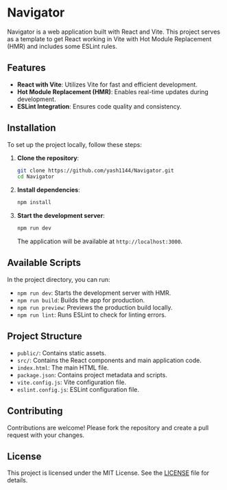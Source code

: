 # Navigator

Navigator is a web application built with React and Vite. This project serves as a template to get React working in Vite with Hot Module Replacement (HMR) and includes some ESLint rules.

## Features

- **React with Vite**: Utilizes Vite for fast and efficient development.
- **Hot Module Replacement (HMR)**: Enables real-time updates during development.
- **ESLint Integration**: Ensures code quality and consistency.

## Installation

To set up the project locally, follow these steps:

1. **Clone the repository**:

   ```bash
   git clone https://github.com/yash1144/Navigator.git
   cd Navigator
   ```

2. **Install dependencies**:

   ```bash
   npm install
   ```

3. **Start the development server**:

   ```bash
   npm run dev
   ```

   The application will be available at `http://localhost:3000`.

## Available Scripts

In the project directory, you can run:

- `npm run dev`: Starts the development server with HMR.
- `npm run build`: Builds the app for production.
- `npm run preview`: Previews the production build locally.
- `npm run lint`: Runs ESLint to check for linting errors.

## Project Structure

- `public/`: Contains static assets.
- `src/`: Contains the React components and main application code.
- `index.html`: The main HTML file.
- `package.json`: Contains project metadata and scripts.
- `vite.config.js`: Vite configuration file.
- `eslint.config.js`: ESLint configuration file.

## Contributing

Contributions are welcome! Please fork the repository and create a pull request with your changes.

## License

This project is licensed under the MIT License. See the [LICENSE](LICENSE) file for details.
```
